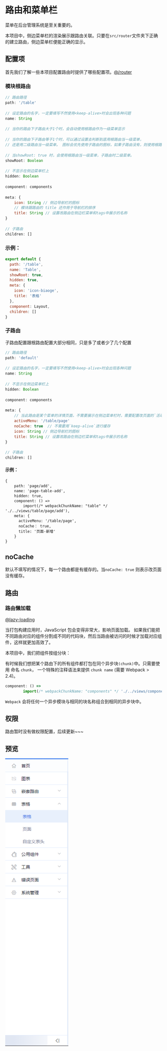 # 路由和菜单栏

菜单在后台管理系统是至关重要的。

本项目中，侧边菜单栏的渲染展示跟路由关联。只要在`src/router`文件夹下正确的建立路由，侧边菜单栏便能正确的显示。

## 配置项

首先我们了解一些本项目配置路由时提供了哪些配置项。[@/router](https://github.com/liuqiyu/vue-admin-pro/tree/master/src/router)

### 模块根路由

```js
// 路由路径
path: '/table'

// 设定路由的名字，一定要填写不然使用<keep-alive>时会出现各种问题
name: String

// 当你的路由下子路由大于1个时，会自动使用根路由作为一级菜单显示

// 当你的路由下子路由等于1个时，可以通过设置去判断到底用根路由当一级菜单，
// 还是用二级路由当一级菜单。 图标会优先使用子路由的图标，如果子路由没有，则使用根路由的图标

// 当showRoot: true 时，会使用根路由当一级菜单，子路由时二级菜单。
showRoot: Boolean

// 不显示在侧边菜单栏上
hidden: Boolean

component: components

meta: {
    icon: String // 侧边导航栏的图标
    // 模块跟路由的 title 还作用于导航栏的排序
    title: String // 设置改路由在侧边栏菜单和tags中展示的名称
}

// 子路由
children: []

```

### 示例：

```js
export default {
  path: '/table',
  name: 'Table',
  showRoot: true,
  hidden: true,
  meta: {
    icon: 'icon-biaoge',
    title: '表格'
  },
  component: Layout,
  children: []
}
```

### 子路由

子路由配置跟根路由配置大部分相同，只是多了或者少了几个配置

```js
// 路由路径
path: 'default'

// 设定路由的名字，一定要填写不然使用<keep-alive>时会出现各种问题
name: String

// 不显示在侧边菜单栏上
hidden: Boolean

component: components

meta: {
    // 当此路由是某个菜单的详情页面，不需要展示在侧边菜单栏时，需要配置改页面的`活动菜单`
    activeMenu: '/table/page' 
    noCache: true  // 不需要用`keep-alive`进行缓存
    icon: String // 侧边导航栏的图标
    title: String // 设置改路由在侧边栏菜单和tags中展示的名称
}

// 子路由
children: []

```

#### 示例：

```
{
    path: 'page/add',
    name: 'page-table-add',
    hidden: true,
    component: () =>
        import(/* webpackChunkName: "table" */ './../views/table/page/add'),
    meta: {
      activeMenu: '/table/page',
      noCache： true,
      title: '页面-新增'
    }
}
```

## noCache

默认不填写的情况下，每一个路由都是有缓存的。当`noCache: true` 则表示改页面没有缓存。 

## 路由

### 路由懒加载 

[@lazy-loading](https://router.vuejs.org/zh/guide/advanced/lazy-loading.html)

当打包构建应用时，JavaScript 包会变得非常大，影响页面加载。
如果我们能把不同路由对应的组件分割成不同的代码块，然后当路由被访问的时候才加载对应组件，这样就更加高效了。

本项目中，我们把组件按组分块：

有时候我们想把某个路由下的所有组件都打包在同个异步块`(chunk)`中。只需要使用 命名 `chunk`，
一个特殊的注释语法来提供 `chunk name` (需要 Webpack > 2.4)。

```js
component: () =>
        import(/* webpackChunkName: "components" */ './../views/components/tool-bar')
```

`Webpack` 会将任何一个异步模块与相同的块名称组合到相同的异步块中。

## 权限
路由暂时没有做权限配置，后续更新~~~

## 预览

![Alt text](./images/router-and-menu/sidebar-menu.jpg)


